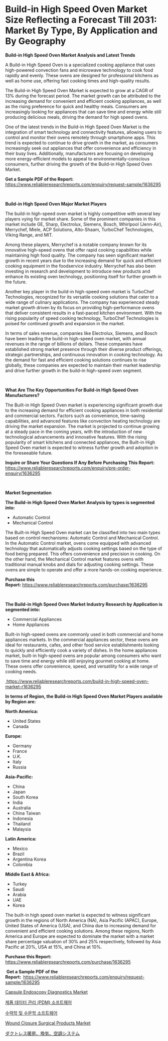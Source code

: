 <p><h1>Build-in High Speed Oven Market Size Reflecting a Forecast Till 2031: Market By Type, By Application and By Geography</h1></p><p><strong>Build-in High Speed Oven Market Analysis and Latest Trends</strong></p>
<p><p>A Build-in High Speed Oven is a specialized cooking appliance that uses high-powered convection fans and microwave technology to cook food rapidly and evenly. These ovens are designed for professional kitchens as well as home use, offering fast cooking times and high-quality results.</p><p>The Build-in High Speed Oven Market is expected to grow at a CAGR of 13% during the forecast period. The market growth can be attributed to the increasing demand for convenient and efficient cooking appliances, as well as the rising preference for quick and healthy meals. Consumers are increasingly looking for appliances that can save time and energy while still producing delicious meals, driving the demand for high speed ovens.</p><p>One of the latest trends in the Build-in High Speed Oven Market is the integration of smart technology and connectivity features, allowing users to control and monitor their ovens remotely through smartphone apps. This trend is expected to continue to drive growth in the market, as consumers increasingly seek out appliances that offer convenience and efficiency in their busy lives. Additionally, manufacturers are focusing on developing more energy-efficient models to appeal to environmentally-conscious consumers, further driving the growth of the Build-in High Speed Oven Market.</p></p>
<p><strong>Get a Sample PDF of the Report:&nbsp;</strong> <a href="https://www.reliableresearchreports.com/enquiry/request-sample/1636295">https://www.reliableresearchreports.com/enquiry/request-sample/1636295</a></p>
<p>&nbsp;</p>
<p><strong>Build-in High Speed Oven Major Market Players</strong></p>
<p><p>The build-in high-speed oven market is highly competitive with several key players vying for market share. Some of the prominent companies in this market include GE, Sharp, Electrolux, Siemens, Bosch, Whirlpool (Jenn-Air), Merrychef, Miele, ACP Solutions, Alto-Shaam, TurboChef Technologies, Viking Range, and MIT.</p><p>Among these players, Merrychef is a notable company known for its innovative high-speed ovens that offer rapid cooking capabilities while maintaining high food quality. The company has seen significant market growth in recent years due to the increasing demand for quick and efficient cooking equipment in the foodservice industry. Merrychef has also been investing in research and development to introduce new products and enhance its existing oven technology, positioning itself for further growth in the future.</p><p>Another key player in the build-in high-speed oven market is TurboChef Technologies, recognized for its versatile cooking solutions that cater to a wide range of culinary applications. The company has experienced steady market growth driven by its focus on providing high-performance ovens that deliver consistent results in a fast-paced kitchen environment. With the rising popularity of speed cooking technology, TurboChef Technologies is poised for continued growth and expansion in the market.</p><p>In terms of sales revenue, companies like Electrolux, Siemens, and Bosch have been leading the build-in high-speed oven market, with annual revenues in the range of billions of dollars. These companies have established strong market presence through their diverse product offerings, strategic partnerships, and continuous innovation in cooking technology. As the demand for fast and efficient cooking solutions continues to rise globally, these companies are expected to maintain their market leadership and drive further growth in the build-in high-speed oven segment.</p></p>
<p>&nbsp;</p>
<p><strong>What Are The Key Opportunities For Build-in High Speed Oven Manufacturers?</strong></p>
<p><p>The Built-in High Speed Oven market is experiencing significant growth due to the increasing demand for efficient cooking appliances in both residential and commercial sectors. Factors such as convenience, time-saving capabilities, and advanced features like convection heating technology are driving the market expansion. The market is projected to continue growing at a steady pace in the coming years, with the introduction of new technological advancements and innovative features. With the rising popularity of smart kitchens and connected appliances, the Built-in High Speed Oven market is expected to witness further growth and adoption in the foreseeable future.</p></p>
<p><strong>Inquire or Share Your Questions If Any Before Purchasing This Report:</strong> <a href="https://www.reliableresearchreports.com/enquiry/pre-order-enquiry/1636295">https://www.reliableresearchreports.com/enquiry/pre-order-enquiry/1636295</a></p>
<p>&nbsp;</p>
<p><strong>Market Segmentation</strong></p>
<p><strong>The Build-in High Speed Oven Market Analysis by types is segmented into:</strong></p>
<p><ul><li>Automatic Control</li><li>Mechanical Control</li></ul></p>
<p><p>The Built-in High Speed Oven market can be classified into two main types based on control mechanisms: Automatic Control and Mechanical Control. In the Automatic Control market, ovens come equipped with advanced technology that automatically adjusts cooking settings based on the type of food being prepared. This offers convenience and precision in cooking. On the other hand, the Mechanical Control market features ovens with traditional manual knobs and dials for adjusting cooking settings. These ovens are simple to operate and offer a more hands-on cooking experience.</p></p>
<p><strong>Purchase this Report:&nbsp;</strong><a href="https://www.reliableresearchreports.com/purchase/1636295">https://www.reliableresearchreports.com/purchase/1636295</a></p>
<p>&nbsp;</p>
<p><strong>The Build-in High Speed Oven Market Industry Research by Application is segmented into:</strong></p>
<p><ul><li>Commercial Appliances</li><li>Home Appliances</li></ul></p>
<p><p>Built-in high-speed ovens are commonly used in both commercial and home appliances markets. In the commercial appliances sector, these ovens are ideal for restaurants, cafes, and other food service establishments looking to quickly and efficiently cook a variety of dishes. In the home appliances market, built-in high-speed ovens are popular among consumers who want to save time and energy while still enjoying gourmet cooking at home. These ovens offer convenience, speed, and versatility for a wide range of cooking needs.</p></p>
<p><a href="https://www.reliableresearchreports.com/build-in-high-speed-oven-market-r1636295">&nbsp;https://www.reliableresearchreports.com/build-in-high-speed-oven-market-r1636295</a></p>
<p><strong>In terms of Region, the Build-in High Speed Oven Market Players available by Region are:</strong></p>
<p>
    <p> <strong> North America: </strong>
        <ul>
            <li>United States</li>
            <li>Canada</li>
        </ul>
        </p> 
    <p> <strong> Europe: </strong>
        <ul>
            <li>Germany</li>
            <li>France</li>
            <li>U.K.</li>
            <li>Italy</li>
            <li>Russia</li>
        </ul>
        </p> 
    <p> <strong> Asia-Pacific: </strong>
        <ul>
            <li>China</li>
            <li>Japan</li>
            <li>South Korea</li>
            <li>India</li>
            <li>Australia</li>
            <li>China Taiwan</li>
            <li>Indonesia</li>
            <li>Thailand</li>
            <li>Malaysia</li>
        </ul>
        </p> 
    <p> <strong> Latin America: </strong>
        <ul>
            <li>Mexico</li>
            <li>Brazil</li>
            <li>Argentina Korea</li>
            <li>Colombia</li>
        </ul>
        </p> 
    <p> <strong> Middle East & Africa: </strong>
        <ul>
            <li>Turkey</li>
            <li>Saudi</li>
            <li>Arabia</li>
            <li>UAE</li>
            <li>Korea</li>
        </ul>
    </p>
    </p>
<p><p>The built-in high speed oven market is expected to witness significant growth in the regions of North America (NA), Asia Pacific (APAC), Europe, United States of America (USA), and China due to increasing demand for convenient and efficient cooking solutions. Among these regions, North America and Europe are expected to dominate the market with a market share percentage valuation of 30% and 25% respectively, followed by Asia Pacific at 20%, USA at 15%, and China at 10%.</p></p>
<p><strong>Purchase this Report: </strong><a href="https://www.reliableresearchreports.com/purchase/1636295">https://www.reliableresearchreports.com/purchase/1636295</a></p>
<p>&nbsp;<strong>Get a Sample PDF of the Report:&nbsp;&nbsp;</strong><a href="https://www.reliableresearchreports.com/enquiry/request-sample/1636295">https://www.reliableresearchreports.com/enquiry/request-sample/1636295</a></p>
<p><strong></strong></p>
<p><p><a href="https://github.com/globismark/Market-Research-Report-List-3/blob/main/capsule-endoscopy-diagnostics-market.md">Capsule Endoscopy Diagnostics Market</a></p><p><a href="https://github.com/tasfiyaj85/Market-Research-Report-List-1/blob/main/658747083511.md">제품 데이터 관리 (PDM) 소프트웨어</a></p><p><a href="https://github.com/AlbertotDouglas44367/Market-Research-Report-List-1/blob/main/557182483512.md">수력학 및 수문학 소프트웨어</a></p><p><a href="https://github.com/prosalinda88/Market-Research-Report-List-4/blob/main/wound-closure-surgical-products-market.md">Wound Closure Surgical Products Market</a></p><p><a href="https://github.com/CloydAbbott2023/Market-Research-Report-List-1/blob/main/352409292281.md">ダクトレス暖房、換気、空調システム</a></p></p>